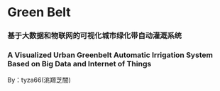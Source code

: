# Green Belt
### 基于大数据和物联网的可视化城市绿化带自动灌溉系统
### A Visualized Urban Greenbelt Automatic Irrigation System Based on Big Data and Internet of Things

By：tyza66(洮羱芝闇)
